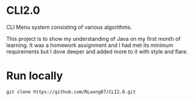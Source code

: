 # CLI2.0

CLI Menu system consisting of various algorithms. 


This project is to show my understanding of Java on my first month of learning. It was a homework assignment and I had met its minimum requirements but I dove deeper and added more to it with style and flare.

# Run locally

```
git clone https://github.com/RLuong87/CLI2.0.git
```
